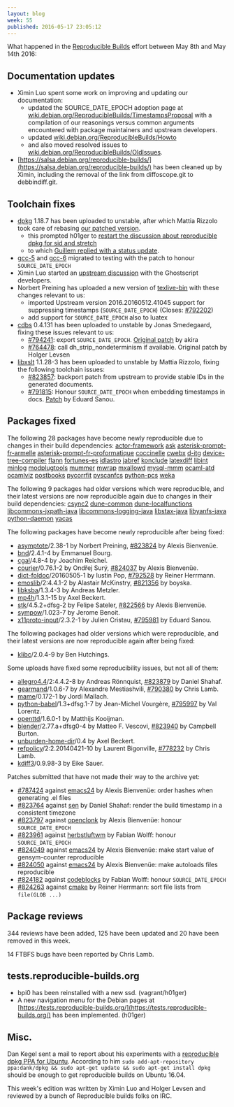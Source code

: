 ```yaml
---
layout: blog
week: 55
published: 2016-05-17 23:05:12
---
```


What happened in the [Reproducible Builds](https://wiki.debian.org/ReproducibleBuilds) effort between May 8th and May 14th 2016:


Documentation updates
---------------------

 * Ximin Luo spent some work on improving and updating our documentation:
   * updated the SOURCE_DATE_EPOCH adoption page at [wiki.debian.org/ReproducibleBuilds/TimestampsProposal](https://wiki.debian.org/ReproducibleBuilds/TimestampsProposal) with a compilation of our reasonings versus common arguments encountered with package maintainers and upstream developers.
   * updated [wiki.debian.org/ReproducibleBuilds/Howto](https://wiki.debian.org/ReproducibleBuilds/Howto)
   * and also moved resolved issues to [wiki.debian.org/ReproducibleBuilds/OldIssues](https://wiki.debian.org/ReproducibleBuilds/OldIssues).
 * [https://salsa.debian.org/reproducible-builds/](https://salsa.debian.org/reproducible-builds/) has been cleaned up by Ximin, including the removal of the link from diffoscope.git to debbindiff.git.

Toolchain fixes
---------------

 * [dpkg](https://tracker.debian.org/pkg/dpkg) 1.18.7 has been uploaded to unstable, after which Mattia Rizzolo took care of rebasing [our patched version](https://salsa.debian.org/reproducible-builds/dpkg.git/commit/?h=pu/1.18.7.0_reproducible0&id=62ccd2d2474dec7cf256f71f1e682ca70491d668).
   * this prompted h01ger to [restart the discussion about reproducible dpkg for sid and stretch](https://lists.alioth.debian.org/pipermail/reproducible-builds/Week-of-Mon-20160509/005408.html)
   * to which [Guillem replied with a status update](https://lists.alioth.debian.org/pipermail/reproducible-builds/Week-of-Mon-20160509/005418.html).
 * [gcc-5](https://tracker.debian.org/pkg/gcc-5) and [gcc-6](https://tracker.debian.org/pkg/gcc-6) migrated to testing with the patch to honour `SOURCE_DATE_EPOCH`
 * Ximin Luo started an [upstream discussion](http://bugs.ghostscript.com/show_bug.cgi?id=696765) with the Ghostscript developers.
 * Norbert Preining has uploaded a new version of [texlive-bin](https://tracker.debian.org/pkg/texlive-bin) with these changes relevant to us:
   * imported Upstream version 2016.20160512.41045
     support for suppressing timestamps (`SOURCE_DATE_EPOCH`) (Closes: [#792202](https://bugs.debian.org/792202))
   * add support for `SOURCE_DATE_EPOCH` also to luatex
 * [cdbs](https://tracker.debian.org/pkg/cdbs) 0.4.131 has been uploaded to unstable by Jonas Smedegaard, fixing these issues relevant to us:
   * [#794241](https://bugs.debian.org/794241): export `SOURCE_DATE_EPOCH`.  [Original patch](https://bugs.debian.org/cgi-bin/bugreport.cgi?bug=794241;msg=5;filename=cdbs.diff;att=1) by akira
   * [#764478](https://bugs.debian.org/764478): call dh_strip_nondeterminism if available.  Original patch by Holger Levsen
 * [libxslt](https://tracker.debian.org/pkg/libxslt) 1.1.28-3 has been uploaded to unstable by Mattia Rizzolo, fixing the following toolchain issues:
   * [#823857](https://bugs.debian.org/823857): backport patch from upstream to provide stable IDs in the generated documents.
   * [#791815](https://bugs.debian.org/791815): Honour `SOURCE_DATE_EPOCH` when embedding timestamps in docs.  [Patch](https://bugzilla.gnome.org/show_bug.cgi?id=758148) by Eduard Sanou.

Packages fixed
--------------

The following 28 packages have become newly reproducible due to changes in
their build dependencies:
[actor-framework](https://tracker.debian.org/pkg/actor-framework)
[ask](https://tracker.debian.org/pkg/ask)
[asterisk-prompt-fr-armelle](https://tracker.debian.org/pkg/asterisk-prompt-fr-armelle)
[asterisk-prompt-fr-proformatique](https://tracker.debian.org/pkg/asterisk-prompt-fr-proformatique)
[coccinelle](https://tracker.debian.org/pkg/coccinelle)
[cwebx](https://tracker.debian.org/pkg/cwebx)
[d-itg](https://tracker.debian.org/pkg/d-itg)
[device-tree-compiler](https://tracker.debian.org/pkg/device-tree-compiler)
[flann](https://tracker.debian.org/pkg/flann)
[fortunes-es](https://tracker.debian.org/pkg/fortunes-es)
[idlastro](https://tracker.debian.org/pkg/idlastro)
[jabref](https://tracker.debian.org/pkg/jabref)
[konclude](https://tracker.debian.org/pkg/konclude)
[latexdiff](https://tracker.debian.org/pkg/latexdiff)
[libint](https://tracker.debian.org/pkg/libint)
[minlog](https://tracker.debian.org/pkg/minlog)
[modplugtools](https://tracker.debian.org/pkg/modplugtools)
[mummer](https://tracker.debian.org/pkg/mummer)
[mwrap](https://tracker.debian.org/pkg/mwrap)
[mxallowd](https://tracker.debian.org/pkg/mxallowd)
[mysql-mmm](https://tracker.debian.org/pkg/mysql-mmm)
[ocaml-atd](https://tracker.debian.org/pkg/ocaml-atd)
[ocamlviz](https://tracker.debian.org/pkg/ocamlviz)
[postbooks](https://tracker.debian.org/pkg/postbooks)
[pycorrfit](https://tracker.debian.org/pkg/pycorrfit)
[pyscanfcs](https://tracker.debian.org/pkg/pyscanfcs)
[python-pcs](https://tracker.debian.org/pkg/python-pcs)
[weka](https://tracker.debian.org/pkg/weka)

The following 9 packages had older versions which were reproducible, and
their latest versions are now reproducible again due to changes in their
build dependencies:
[csync2](https://tracker.debian.org/pkg/csync2)
[dune-common](https://tracker.debian.org/pkg/dune-common)
[dune-localfunctions](https://tracker.debian.org/pkg/dune-localfunctions)
[libcommons-jxpath-java](https://tracker.debian.org/pkg/libcommons-jxpath-java)
[libcommons-logging-java](https://tracker.debian.org/pkg/libcommons-logging-java)
[libstax-java](https://tracker.debian.org/pkg/libstax-java)
[libyanfs-java](https://tracker.debian.org/pkg/libyanfs-java)
[python-daemon](https://tracker.debian.org/pkg/python-daemon)
[yacas](https://tracker.debian.org/pkg/yacas)

The following packages have become newly reproducible after being fixed:

 * [asymptote](https://tracker.debian.org/pkg/asymptote)/2.38-1 by Norbert Preining, [#823824](https://bugs.debian.org/823824) by Alexis Bienvenüe.
 * [bnd](https://tracker.debian.org/pkg/bnd)/2.4.1-4 by Emmanuel Bourg.
 * [cgal](https://tracker.debian.org/pkg/cgal)/4.8-4 by Joachim Reichel.
 * [courier](https://tracker.debian.org/pkg/courier)/0.76.1-2 by Ondřej Surý, [#824037](https://bugs.debian.org/824037) by Alexis Bienvenüe.
 * [dict-foldoc](https://tracker.debian.org/pkg/dict-foldoc)/20160505-1 by Iustin Pop, [#792528](https://bugs.debian.org/792528) by Reiner Herrmann.
 * [emoslib](https://tracker.debian.org/pkg/emoslib)/2:4.4.1-2 by Alastair McKinstry, [#821356](https://bugs.debian.org/821356) by boyska.
 * [libksba](https://tracker.debian.org/pkg/libksba)/1.3.4-3 by Andreas Metzler.
 * [mp4h](https://tracker.debian.org/pkg/mp4h)/1.3.1-15 by Axel Beckert.
 * [stk](https://tracker.debian.org/pkg/stk)/4.5.2+dfsg-2 by Felipe Sateler, [#822566](https://bugs.debian.org/822566) by Alexis Bienvenüe.
 * [sympow](https://tracker.debian.org/pkg/sympow)/1.023-7 by Jerome Benoit.
 * [x11proto-input](https://tracker.debian.org/pkg/x11proto-input)/2.3.2-1 by Julien Cristau, [#795981](https://bugs.debian.org/795981) by Eduard Sanou.

The following packages had older versions which were reproducible, and
their latest versions are now reproducible again after being fixed:

 * [klibc](https://tracker.debian.org/pkg/klibc)/2.0.4-9 by Ben Hutchings.

Some uploads have fixed some reproducibility issues, but not all of them:

 * [allegro4.4](https://tracker.debian.org/pkg/allegro4.4)/2:4.4.2-8 by Andreas Rönnquist, [#823879](https://bugs.debian.org/823879) by Daniel Shahaf.
 * [gearmand](https://tracker.debian.org/pkg/gearmand)/1.0.6-7 by Alexandre Mestiashvili, [#790380](https://bugs.debian.org/790380) by Chris Lamb.
 * [mame](https://tracker.debian.org/pkg/mame)/0.172-1 by Jordi Mallach.
 * [python-babel](https://tracker.debian.org/pkg/python-babel)/1.3+dfsg.1-7 by Jean-Michel Vourgère, [#795997](https://bugs.debian.org/795997) by Val Lorentz.
 * [openttd](https://tracker.debian.org/pkg/openttd)/1.6.0-1 by Matthijs Kooijman.
 * [blender](https://tracker.debian.org/pkg/blender)/2.77.a+dfsg0-4 by Matteo F. Vescovi, [#823940](https://bugs.debian.org/823940) by Campbell Burton.
 * [unburden-home-dir](https://tracker.debian.org/pkg/unburden-home-dir)/0.4 by Axel Beckert.
 * [refpolicy](https://tracker.debian.org/pkg/refpolicy)/2:2.20140421-10 by Laurent Bigonville, [#778232](https://bugs.debian.org/778232) by Chris Lamb.
 * [kdiff3](https://tracker.debian.org/pkg/kdiff3)/0.9.98-3 by Eike Sauer.

Patches submitted that have not made their way to the archive yet:

 * [#787424](https://bugs.debian.org/787424) against [emacs24](https://tracker.debian.org/pkg/emacs24) by Alexis Bienvenüe: order hashes when generating .el files
 * [#823764](https://bugs.debian.org/823764) against [sen](https://tracker.debian.org/pkg/sen) by Daniel Shahaf: render the build timestamp in a consistent timezone
 * [#823797](https://bugs.debian.org/823797) against [openclonk](https://tracker.debian.org/pkg/openclonk) by Alexis Bienvenüe: honour `SOURCE_DATE_EPOCH`
 * [#823961](https://bugs.debian.org/823961) against [herbstluftwm](https://tracker.debian.org/pkg/herbstluftwm) by Fabian Wolff: honour `SOURCE_DATE_EPOCH`
 * [#824049](https://bugs.debian.org/824049) against [emacs24](https://tracker.debian.org/pkg/emacs24) by Alexis Bienvenüe: make start value of gensym-counter reproducible
 * [#824050](https://bugs.debian.org/824050) against [emacs24](https://tracker.debian.org/pkg/emacs24) by Alexis Bienvenüe: make autoloads files reproducible
 * [#824182](https://bugs.debian.org/824182) against [codeblocks](https://tracker.debian.org/pkg/codeblocks) by Fabian Wolff: honour `SOURCE_DATE_EPOCH`
 * [#824263](https://bugs.debian.org/824263) against [cmake](https://tracker.debian.org/pkg/cmake) by Reiner Herrmann: sort file lists from `file(GLOB ...)`

Package reviews
---------------

344 reviews have been added, 125 have been updated and 20 have been removed in this week.

14 FTBFS bugs have been reported by Chris Lamb.

tests.reproducible-builds.org
-----------------------------

 * bpi0 has been reinstalled with a new ssd. (vagrant/h01ger)
 * A new navigation menu for the Debian pages at [https://tests.reproducible-builds.org/](https://tests.reproducible-builds.org/) has been implemented. (h01ger)

Misc.
-----

Dan Kegel sent a mail to report about his experiments with a [reproducible dpkg PPA for Ubuntu](https://lists.reproducible-builds.org/pipermail/rb-general/2016-May/000039.html). According to him `sudo add-apt-repository ppa:dank/dpkg && sudo apt-get update && sudo apt-get install dpkg` should be enough to get reproducible builds on Ubuntu 16.04.

This week's edition was written by Ximin Luo and Holger Levsen and reviewed by a bunch of Reproducible builds folks on IRC.
